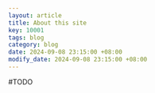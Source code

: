 ```yaml
---
layout: article
title: About this site
key: 10001
tags: blog
category: blog
date: 2024-09-08 23:15:00 +08:00
modify_date: 2024-09-08 23:15:00 +08:00
---
```


#TODO